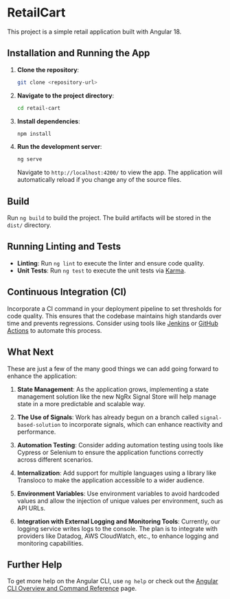 # RetailCart

This project is a simple retail application built with Angular 18.

## Installation and Running the App

1. **Clone the repository**:

   ```bash
   git clone <repository-url>
   ```

2. **Navigate to the project directory**:

   ```bash
   cd retail-cart
   ```

3. **Install dependencies**:

   ```bash
   npm install
   ```

4. **Run the development server**:
   ```bash
   ng serve
   ```
   Navigate to `http://localhost:4200/` to view the app. The application will automatically reload if you change any of the source files.

## Build

Run `ng build` to build the project. The build artifacts will be stored in the `dist/` directory.

## Running Linting and Tests

- **Linting**: Run `ng lint` to execute the linter and ensure code quality.
- **Unit Tests**: Run `ng test` to execute the unit tests via [Karma](https://karma-runner.github.io).

## Continuous Integration (CI)

Incorporate a CI command in your deployment pipeline to set thresholds for code quality. This ensures that the codebase maintains high standards over time and prevents regressions. Consider using tools like [Jenkins](https://www.jenkins.io/) or [GitHub Actions](https://github.com/features/actions) to automate this process.

## What Next

These are just a few of the many good things we can add going forward to enhance the application:

1. **State Management**: As the application grows, implementing a state management solution like the new NgRx Signal Store will help manage state in a more predictable and scalable way.

2. **The Use of Signals**: Work has already begun on a branch called `signal-based-solution` to incorporate signals, which can enhance reactivity and performance.

3. **Automation Testing**: Consider adding automation testing using tools like Cypress or Selenium to ensure the application functions correctly across different scenarios.

4. **Internalization**: Add support for multiple languages using a library like Transloco to make the application accessible to a wider audience.

5. **Environment Variables**: Use environment variables to avoid hardcoded values and allow the injection of unique values per environment, such as API URLs.

6. **Integration with External Logging and Monitoring Tools**: Currently, our logging service writes logs to the console. The plan is to integrate with providers like Datadog, AWS CloudWatch, etc., to enhance logging and monitoring capabilities.

## Further Help

To get more help on the Angular CLI, use `ng help` or check out the [Angular CLI Overview and Command Reference](https://angular.dev/tools/cli) page.

